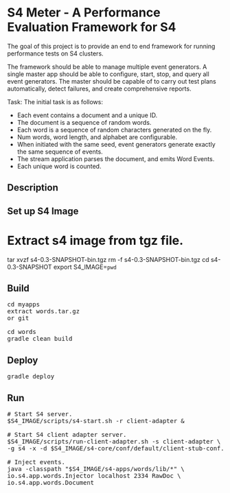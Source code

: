S4 Meter - A Performance Evaluation Framework for S4
====================================================

The goal of this project is to provide an end to end framework for running 
performance tests on S4 clusters.

The framework should be able to manage multiple event generators. A single 
master app should be able to configure, start, stop, and query all event 
generators. The master should be capable of to carry out test plans 
automatically, detect failures, and create comprehensive reports.

Task: The initial task is as follows:

* Each event contains a document and a unique ID.
* The document is a sequence of random words.
* Each word is a sequence of random characters generated on the fly.
* Num words, word length, and alphabet are configurable.
* When initiated with the same seed, event generators generate exactly the
  same sequence of events. 
* The stream application parses the document, and emits Word Events.
* Each unique word is counted.


Description
-----------

Set up S4 Image
---------------

# Extract s4 image from tgz file.
tar xvzf  s4-0.3-SNAPSHOT-bin.tgz
rm -f  s4-0.3-SNAPSHOT-bin.tgz
cd s4-0.3-SNAPSHOT
export S4_IMAGE=`pwd`

Build
-----

<pre>
cd myapps
extract words.tar.gz
or git

cd words
gradle clean build
</pre>

Deploy
------

<pre>
gradle deploy
</pre>

Run
---

<pre>
# Start S4 server.
$S4_IMAGE/scripts/s4-start.sh -r client-adapter &

# Start S4 client adapter server.
$S4_IMAGE/scripts/run-client-adapter.sh -s client-adapter \
-g s4 -x -d $S4_IMAGE/s4-core/conf/default/client-stub-conf.xml &

# Inject events.
java -classpath "$S4_IMAGE/s4-apps/words/lib/*" \
io.s4.app.words.Injector localhost 2334 RawDoc \
io.s4.app.words.Document
</pre>



